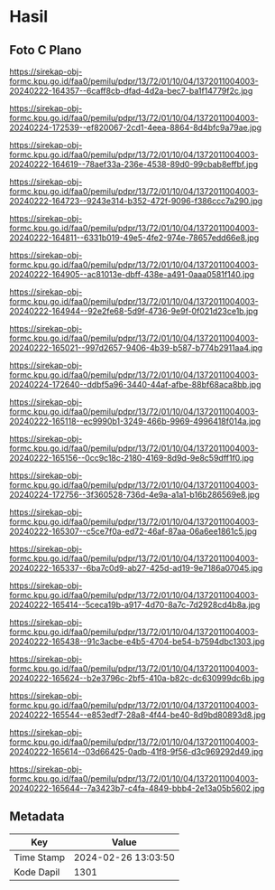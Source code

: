 # Hasil

## Foto C Plano

https://sirekap-obj-formc.kpu.go.id/faa0/pemilu/pdpr/13/72/01/10/04/1372011004003-20240222-164357--6caff8cb-dfad-4d2a-bec7-ba1f14779f2c.jpg

https://sirekap-obj-formc.kpu.go.id/faa0/pemilu/pdpr/13/72/01/10/04/1372011004003-20240224-172539--ef820067-2cd1-4eea-8864-8d4bfc9a79ae.jpg

https://sirekap-obj-formc.kpu.go.id/faa0/pemilu/pdpr/13/72/01/10/04/1372011004003-20240222-164619--78aef33a-236e-4538-89d0-99cbab8effbf.jpg

https://sirekap-obj-formc.kpu.go.id/faa0/pemilu/pdpr/13/72/01/10/04/1372011004003-20240222-164723--9243e314-b352-472f-9096-f386ccc7a290.jpg

https://sirekap-obj-formc.kpu.go.id/faa0/pemilu/pdpr/13/72/01/10/04/1372011004003-20240222-164811--6331b019-49e5-4fe2-974e-78657edd66e8.jpg

https://sirekap-obj-formc.kpu.go.id/faa0/pemilu/pdpr/13/72/01/10/04/1372011004003-20240222-164905--ac81013e-dbff-438e-a491-0aaa0581f140.jpg

https://sirekap-obj-formc.kpu.go.id/faa0/pemilu/pdpr/13/72/01/10/04/1372011004003-20240222-164944--92e2fe68-5d9f-4736-9e9f-0f021d23ce1b.jpg

https://sirekap-obj-formc.kpu.go.id/faa0/pemilu/pdpr/13/72/01/10/04/1372011004003-20240222-165021--997d2657-9406-4b39-b587-b774b2911aa4.jpg

https://sirekap-obj-formc.kpu.go.id/faa0/pemilu/pdpr/13/72/01/10/04/1372011004003-20240224-172640--ddbf5a96-3440-44af-afbe-88bf68aca8bb.jpg

https://sirekap-obj-formc.kpu.go.id/faa0/pemilu/pdpr/13/72/01/10/04/1372011004003-20240222-165118--ec9990b1-3249-466b-9969-4996418f014a.jpg

https://sirekap-obj-formc.kpu.go.id/faa0/pemilu/pdpr/13/72/01/10/04/1372011004003-20240222-165156--0cc9c18c-2180-4169-8d9d-9e8c59dff1f0.jpg

https://sirekap-obj-formc.kpu.go.id/faa0/pemilu/pdpr/13/72/01/10/04/1372011004003-20240224-172756--3f360528-736d-4e9a-a1a1-b16b286569e8.jpg

https://sirekap-obj-formc.kpu.go.id/faa0/pemilu/pdpr/13/72/01/10/04/1372011004003-20240222-165307--c5ce7f0a-ed72-46af-87aa-06a6ee1861c5.jpg

https://sirekap-obj-formc.kpu.go.id/faa0/pemilu/pdpr/13/72/01/10/04/1372011004003-20240222-165337--6ba7c0d9-ab27-425d-ad19-9e7186a07045.jpg

https://sirekap-obj-formc.kpu.go.id/faa0/pemilu/pdpr/13/72/01/10/04/1372011004003-20240222-165414--5ceca19b-a917-4d70-8a7c-7d2928cd4b8a.jpg

https://sirekap-obj-formc.kpu.go.id/faa0/pemilu/pdpr/13/72/01/10/04/1372011004003-20240222-165438--91c3acbe-e4b5-4704-be54-b7594dbc1303.jpg

https://sirekap-obj-formc.kpu.go.id/faa0/pemilu/pdpr/13/72/01/10/04/1372011004003-20240222-165624--b2e3796c-2bf5-410a-b82c-dc630999dc6b.jpg

https://sirekap-obj-formc.kpu.go.id/faa0/pemilu/pdpr/13/72/01/10/04/1372011004003-20240222-165544--e853edf7-28a8-4f44-be40-8d9bd80893d8.jpg

https://sirekap-obj-formc.kpu.go.id/faa0/pemilu/pdpr/13/72/01/10/04/1372011004003-20240222-165614--03d66425-0adb-41f8-9f56-d3c969292d49.jpg

https://sirekap-obj-formc.kpu.go.id/faa0/pemilu/pdpr/13/72/01/10/04/1372011004003-20240222-165644--7a3423b7-c4fa-4849-bbb4-2e13a05b5602.jpg


## Metadata

| Key        | Value               |
| ---------- | ------------------- |
| Time Stamp | 2024-02-26 13:03:50 |
| Kode Dapil | 1301                |



